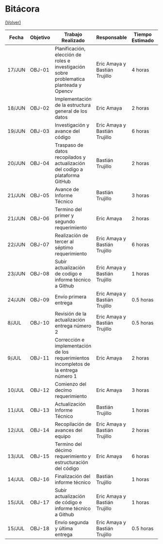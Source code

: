 # Bitácora

[(Volver)](../README.md)

| Fecha  | Objetivo  | Trabajo Realizado | Responsable | Tiempo Estimado | Tiempo Real |
|--------|-----------|-------------------|-------------|-----------------|-------------|
| 17/JUN | OBJ-01    | Planificación, elección de roles e investigación sobre problematica planteada y Opencv| Eric Amaya y Bastián Trujillo | 4 horas | 8 horas |
| 18/JUN | OBJ-02    | Implementación de la estructura general de los datos | Eric Amaya |  2 horas | 4 horas |
| 19/JUN | OBJ-03    | Investigación y avance del código | Eric Amaya y Bastián Trujillo |  6 horas | 8 horas |
| 20/JUN | OBJ-04    | Traspaso de datos recopilados y actualización del codigo a plataforma GitHub | Bastián Trujillo | 2 horas | 5 horas |
| 21/JUN | OBJ-05    | Avance de Informe Técnico | Bastián Trujillo |  3 horas | 6 horas |
| 21/JUN | OBJ-06    | Termino del primer y segundo requerimiento | Eric Amaya | 2 horas | 5 horas |
| 22/JUN | OBJ-07    | Realización de tercer al séptimo requerimiento | Eric Amaya y Bastián Trujillo |  6 horas | 8 horas |
| 23/JUN | OBJ-08    | Subir actualización de codigo e informe técnico a Github | Eric Amaya y Bastián Trujillo | 1 horas | 2 horas |
| 24/JUN | OBJ-09    | Envío primera entrega | Eric Amaya y Bastián Trujillo |  0.5 horas | 0.5 horas |
| 8/JUL  | OBJ-10    | Revisión de la actualización entrega número 2 | Eric Amaya y Bastián Trujillo |  0.5 horas | 0.5 horas |
| 9/JUL  | OBJ-11    | Corrección e implementación de los requerimientos incompletos de la entrega número 1 | Eric Amaya |  2 horas | 3.5 horas |
| 10/JUL | OBJ-12    | Comienzo del decímo requerimiento | Eric Amaya |  3 horas | 3 horas |
| 11/JUL | OBJ-13    | Actualización Informe Técnico | Bastián Trujillo |  1 horas | 2 horas |
| 12/JUL | OBJ-14    | Recopilación de avances del equipo | Eric Amaya y Bastián Trujillo |  2 horas | 2.5 horas |
| 13/JUL | OBJ-15    | Termino del décimo requerimiento y estructuración del código | Eric Amaya |  6 horas | 7 horas |
| 14/JUL | OBJ-16    | Finalización del informe técnico | Bastián Trujillo |  1 horas | 1.5 horas |
| 15/JUL | OBJ-17    | Subir actualización de código e informe técnico a Github | Eric Amaya y Bastián Trujillo |  1 horas | 2 horas |
| 15/JUL | OBJ-18    | Envío segunda y última entrega | Eric Amaya y Bastián Trujillo |  0.5 horas | 0.5 horas |
